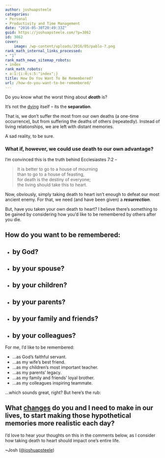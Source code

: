 ```yaml
---
author: joshuapsteele
categories:
- Personal
- Productivity and Time Management
date: "2016-05-30T20:49:33Z"
guid: https://joshuapsteele.com/?p=3862
id: 3862
cover:
    image: /wp-content/uploads/2016/05/pablo-7.png
rank_math_internal_links_processed:
- "1"
rank_math_news_sitemap_robots:
- index
rank_math_robots:
- a:1:{i:0;s:5:"index";}
title: How Do You Want To Be Remembered?
url: /how-do-you-want-to-be-remembered/
---
```


Do you know what the worst thing about ***death*** is?

It’s not the <span style="text-decoration: underline;">dying</span> itself – its the **separation**.

That is, we don’t suffer the most from our own deaths (a one-time occurrence), but from suffering the deaths of others (repeatedly). Instead of living relationships, we are left with distant memories.

A sad reality, to be sure.

### What if, however, we could use death to our own advantage?

I’m convinced this is the truth behind Ecclesiastes 7:2 –

> <span class="text Eccl-7-2" id="en-NIV-17432">It is better to go to a house of mourning</span>  
> <span class="indent-1"><span class="indent-1-breaks"> </span><span class="text Eccl-7-2">than to go to a house of feasting,</span></span>  
> <span class="text Eccl-7-2">for death is the destiny of everyone;</span>  
> <span class="indent-1"><span class="indent-1-breaks"> </span><span class="text Eccl-7-2">the living should take this to heart.</span></span>

Now, obviously, simply taking death to heart isn’t enough to defeat our most ancient enemy. For that, we need (and have been given) a ***resurrection***.

But, have you taken your own death to heart? I believe there’s something to be gained by considering how you’d like to be remembered by others after you die.

## How do you want to be remembered:

- ## by God?
- ## by your spouse?
- ## by your children?
- ## by your parents?
- ## by your family and friends?
- ## by your colleagues?

For me, I’d like to be remembered:

- …as God’s faithful servant.
- …as my wife’s best friend.
- …as my children’s most important teacher.
- …as my parents’ legacy.
- …as my family and friends’ loyal brother.
- …as my colleagues inspiring teammate.

…which sounds great, right? But here’s the rub:

## What <span style="text-decoration: underline;">changes</span> do you and I need to make in our lives, to start making those hypothetical memories more realistic each day?

I’d love to hear your thoughts on this in the comments below, as I consider how taking death to heart should impact one’s entire life.

~Josh ([@joshuapsteele](https://twitter.com/joshuapsteele))